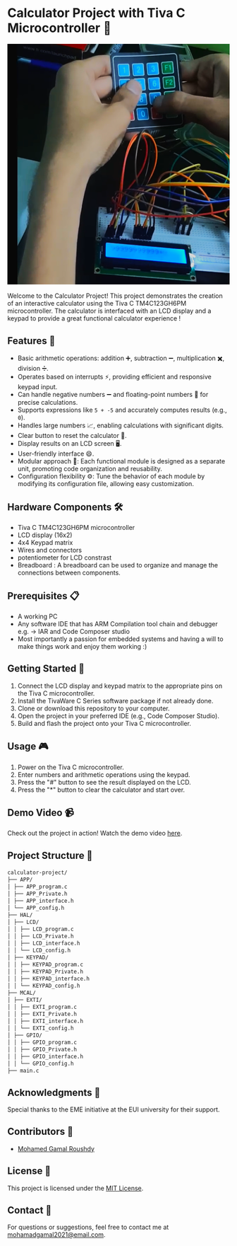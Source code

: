 # Calculator Project with Tiva C Microcontroller 🧮

![Calculator](https://github.com/mohamedgamal7/Calculator-with-Tiva-C-TM4C123GXL-Microcontroller/blob/master/images%20%26%20videos/calculator.png)

Welcome to the Calculator Project! This project demonstrates the creation of an interactive calculator using the Tiva C TM4C123GH6PM microcontroller. The calculator is interfaced with an LCD display and a keypad to provide a great functional calculator experience !

## Features 🌟

- Basic arithmetic operations: addition ➕, subtraction ➖, multiplication ✖️, division ➗.
- Operates based on interrupts ⚡️, providing efficient and responsive keypad input.
- Can handle negative numbers ➖ and floating-point numbers 🌌 for precise calculations.
- Supports expressions like `5 + -5` and accurately computes results (e.g., `0`).
- Handles large numbers 📈, enabling calculations with significant digits.
- Clear button to reset the calculator 🔄.
- Display results on an LCD screen 🖥️.
- User-friendly interface 😄.
- Modular approach 🧩: Each functional module is designed as a separate unit, promoting code organization and reusability.
- Configuration flexibility ⚙️: Tune the behavior of each module by modifying its configuration file, allowing easy customization.

## Hardware Components 🛠️

- Tiva C TM4C123GH6PM microcontroller
- LCD display (16x2)
- 4x4 Keypad matrix
- Wires and connectors
- potentiometer for LCD constrast
- Breadboard : A breadboard can be used to organize and manage the connections between components.

## Prerequisites 📋

- A working PC
- Any software IDE that has ARM Compilation tool chain and debugger e.g. -> IAR and Code Composer studio
- Most importantly a passion for embedded systems and having a will to make things work and enjoy them working :)
  

## Getting Started 🚀

1. Connect the LCD display and keypad matrix to the appropriate pins on the Tiva C microcontroller.
2. Install the TivaWare C Series software package if not already done.
3. Clone or download this repository to your computer.
4. Open the project in your preferred IDE (e.g., Code Composer Studio).
5. Build and flash the project onto your Tiva C microcontroller.

## Usage 🎮

1. Power on the Tiva C microcontroller.
2. Enter numbers and arithmetic operations using the keypad.
3. Press the "#" button to see the result displayed on the LCD.
4. Press the "*" button to clear the calculator and start over.

## Demo Video 📹

Check out the project in action! Watch the demo video [here](https://drive.google.com/file/d/1tRL6g9DZ2UBmeJ3D4FeHUNkMemXSAQx1/view).

## Project Structure 📂
```
calculator-project/
├── APP/
│ ├── APP_program.c
│ ├── APP_Private.h
│ ├── APP_interface.h
│ └── APP_config.h
├── HAL/
│ ├── LCD/
│ │ ├── LCD_program.c
│ │ ├── LCD_Private.h
│ │ ├── LCD_interface.h
│ │ └── LCD_config.h
│ ├── KEYPAD/
│ │ ├── KEYPAD_program.c
│ │ ├── KEYPAD_Private.h
│ │ ├── KEYPAD_interface.h
│ │ └── KEYPAD_config.h
├── MCAL/
│ ├── EXTI/
│ │ ├── EXTI_program.c
│ │ ├── EXTI_Private.h
│ │ ├── EXTI_interface.h
│ │ └── EXTI_config.h
│ ├── GPIO/
│ │ ├── GPIO_program.c
│ │ ├── GPIO_Private.h
│ │ ├── GPIO_interface.h
│ │ └── GPIO_config.h
├── main.c
```
## Acknowledgments 🙏

Special thanks to the EME initiative at the EUI university for their support.

## Contributors 👥

- [Mohamed Gamal Roushdy](https://github.com/mohamedgamal7)

## License 📜

This project is licensed under the [MIT License](LICENSE).

## Contact 📧

For questions or suggestions, feel free to contact me at [mohamadgamal2021@email.com](mailto:mohamadgamal2021@email.com).
